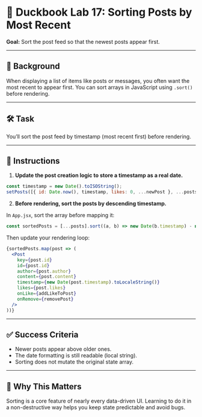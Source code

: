 # 🧪 Duckbook Lab 17: Sorting Posts by Most Recent

**Goal:** Sort the post feed so that the newest posts appear first.

---

## 🐥 Background

When displaying a list of items like posts or messages, you often want the most recent to appear first. You can sort arrays in JavaScript using `.sort()` before rendering.

---

## 🛠️ Task

You’ll sort the post feed by timestamp (most recent first) before rendering.

---

## 🧾 Instructions

1. **Update the post creation logic to store a timestamp as a real date.**

```jsx
const timestamp = new Date().toISOString();
setPosts([{ id: Date.now(), timestamp, likes: 0, ...newPost }, ...posts]);
```

2. **Before rendering, sort the posts by descending timestamp.**

In `App.jsx`, sort the array before mapping it:

```jsx
const sortedPosts = [...posts].sort((a, b) => new Date(b.timestamp) - new Date(a.timestamp));
```

Then update your rendering loop:

```jsx
{sortedPosts.map(post => (
  <Post
    key={post.id}
    id={post.id}
    author={post.author}
    content={post.content}
    timestamp={new Date(post.timestamp).toLocaleString()}
    likes={post.likes}
    onLike={addLikeToPost}
    onRemove={removePost}
  />
))}
```

---

## ✅ Success Criteria

- Newer posts appear above older ones.
- The date formatting is still readable (local string).
- Sorting does not mutate the original state array.

---

## 🧠 Why This Matters

Sorting is a core feature of nearly every data-driven UI. Learning to do it in a non-destructive way helps you keep state predictable and avoid bugs.
